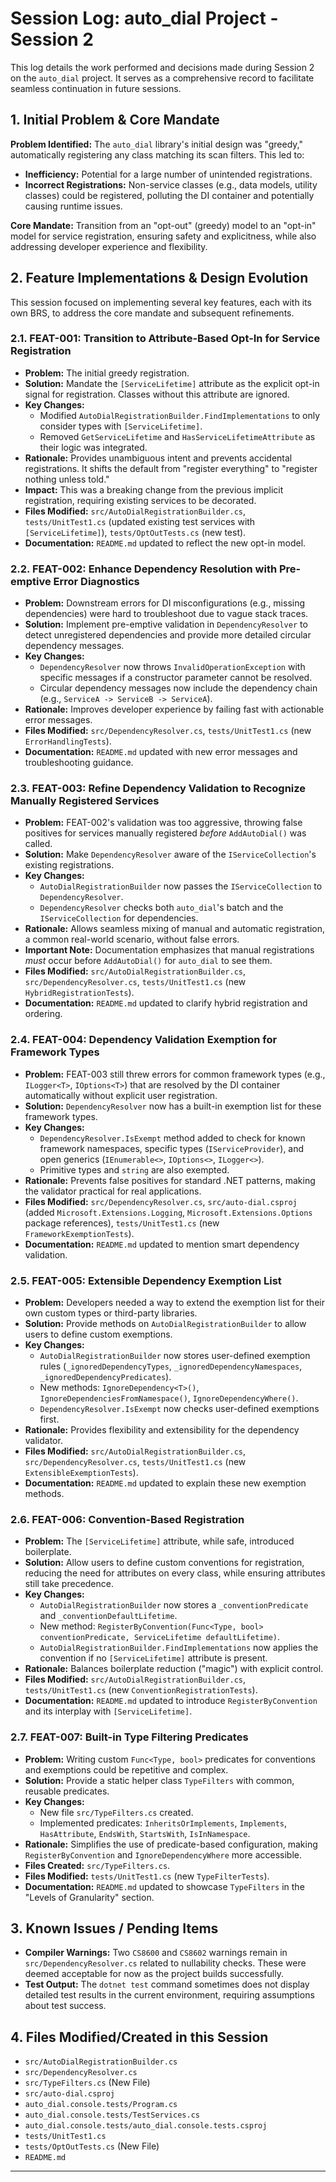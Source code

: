 # Session Log: auto_dial Project - Session 2

This log details the work performed and decisions made during Session 2 on the `auto_dial` project. It serves as a comprehensive record to facilitate seamless continuation in future sessions.

## 1. Initial Problem & Core Mandate

**Problem Identified:** The `auto_dial` library's initial design was "greedy," automatically registering any class matching its scan filters. This led to:
*   **Inefficiency:** Potential for a large number of unintended registrations.
*   **Incorrect Registrations:** Non-service classes (e.g., data models, utility classes) could be registered, polluting the DI container and potentially causing runtime issues.

**Core Mandate:** Transition from an "opt-out" (greedy) model to an "opt-in" model for service registration, ensuring safety and explicitness, while also addressing developer experience and flexibility.

## 2. Feature Implementations & Design Evolution

This session focused on implementing several key features, each with its own BRS, to address the core mandate and subsequent refinements.

### 2.1. FEAT-001: Transition to Attribute-Based Opt-In for Service Registration

*   **Problem:** The initial greedy registration.
*   **Solution:** Mandate the `[ServiceLifetime]` attribute as the explicit opt-in signal for registration. Classes without this attribute are ignored.
*   **Key Changes:**
    *   Modified `AutoDialRegistrationBuilder.FindImplementations` to only consider types with `[ServiceLifetime]`.
    *   Removed `GetServiceLifetime` and `HasServiceLifetimeAttribute` as their logic was integrated.
*   **Rationale:** Provides unambiguous intent and prevents accidental registrations. It shifts the default from "register everything" to "register nothing unless told."
*   **Impact:** This was a breaking change from the previous implicit registration, requiring existing services to be decorated.
*   **Files Modified:** `src/AutoDialRegistrationBuilder.cs`, `tests/UnitTest1.cs` (updated existing test services with `[ServiceLifetime]`), `tests/OptOutTests.cs` (new test).
*   **Documentation:** `README.md` updated to reflect the new opt-in model.

### 2.2. FEAT-002: Enhance Dependency Resolution with Pre-emptive Error Diagnostics

*   **Problem:** Downstream errors for DI misconfigurations (e.g., missing dependencies) were hard to troubleshoot due to vague stack traces.
*   **Solution:** Implement pre-emptive validation in `DependencyResolver` to detect unregistered dependencies and provide more detailed circular dependency messages.
*   **Key Changes:**
    *   `DependencyResolver` now throws `InvalidOperationException` with specific messages if a constructor parameter cannot be resolved.
    *   Circular dependency messages now include the dependency chain (e.g., `ServiceA -> ServiceB -> ServiceA`).
*   **Rationale:** Improves developer experience by failing fast with actionable error messages.
*   **Files Modified:** `src/DependencyResolver.cs`, `tests/UnitTest1.cs` (new `ErrorHandlingTests`).
*   **Documentation:** `README.md` updated with new error messages and troubleshooting guidance.

### 2.3. FEAT-003: Refine Dependency Validation to Recognize Manually Registered Services

*   **Problem:** FEAT-002's validation was too aggressive, throwing false positives for services manually registered *before* `AddAutoDial()` was called.
*   **Solution:** Make `DependencyResolver` aware of the `IServiceCollection`'s existing registrations.
*   **Key Changes:**
    *   `AutoDialRegistrationBuilder` now passes the `IServiceCollection` to `DependencyResolver`.
    *   `DependencyResolver` checks both `auto_dial`'s batch and the `IServiceCollection` for dependencies.
*   **Rationale:** Allows seamless mixing of manual and automatic registration, a common real-world scenario, without false errors.
*   **Important Note:** Documentation emphasizes that manual registrations *must* occur before `AddAutoDial()` for `auto_dial` to see them.
*   **Files Modified:** `src/AutoDialRegistrationBuilder.cs`, `src/DependencyResolver.cs`, `tests/UnitTest1.cs` (new `HybridRegistrationTests`).
*   **Documentation:** `README.md` updated to clarify hybrid registration and ordering.

### 2.4. FEAT-004: Dependency Validation Exemption for Framework Types

*   **Problem:** FEAT-003 still threw errors for common framework types (e.g., `ILogger<T>`, `IOptions<T>`) that are resolved by the DI container automatically without explicit user registration.
*   **Solution:** `DependencyResolver` now has a built-in exemption list for these framework types.
*   **Key Changes:**
    *   `DependencyResolver.IsExempt` method added to check for known framework namespaces, specific types (`IServiceProvider`), and open generics (`IEnumerable<>`, `IOptions<>`, `ILogger<>`).
    *   Primitive types and `string` are also exempted.
*   **Rationale:** Prevents false positives for standard .NET patterns, making the validator practical for real applications.
*   **Files Modified:** `src/DependencyResolver.cs`, `src/auto-dial.csproj` (added `Microsoft.Extensions.Logging`, `Microsoft.Extensions.Options` package references), `tests/UnitTest1.cs` (new `FrameworkExemptionTests`).
*   **Documentation:** `README.md` updated to mention smart dependency validation.

### 2.5. FEAT-005: Extensible Dependency Exemption List

*   **Problem:** Developers needed a way to extend the exemption list for their own custom types or third-party libraries.
*   **Solution:** Provide methods on `AutoDialRegistrationBuilder` to allow users to define custom exemptions.
*   **Key Changes:**
    *   `AutoDialRegistrationBuilder` now stores user-defined exemption rules (`_ignoredDependencyTypes`, `_ignoredDependencyNamespaces`, `_ignoredDependencyPredicates`).
    *   New methods: `IgnoreDependency<T>()`, `IgnoreDependenciesFromNamespace()`, `IgnoreDependencyWhere()`.
    *   `DependencyResolver.IsExempt` now checks user-defined exemptions first.
*   **Rationale:** Provides flexibility and extensibility for the dependency validator.
*   **Files Modified:** `src/AutoDialRegistrationBuilder.cs`, `src/DependencyResolver.cs`, `tests/UnitTest1.cs` (new `ExtensibleExemptionTests`).
*   **Documentation:** `README.md` updated to explain these new exemption methods.

### 2.6. FEAT-006: Convention-Based Registration

*   **Problem:** The `[ServiceLifetime]` attribute, while safe, introduced boilerplate.
*   **Solution:** Allow users to define custom conventions for registration, reducing the need for attributes on every class, while ensuring attributes still take precedence.
*   **Key Changes:**
    *   `AutoDialRegistrationBuilder` now stores a `_conventionPredicate` and `_conventionDefaultLifetime`.
    *   New method: `RegisterByConvention(Func<Type, bool> conventionPredicate, ServiceLifetime defaultLifetime)`.
    *   `AutoDialRegistrationBuilder.FindImplementations` now applies the convention if no `[ServiceLifetime]` attribute is present.
*   **Rationale:** Balances boilerplate reduction ("magic") with explicit control.
*   **Files Modified:** `src/AutoDialRegistrationBuilder.cs`, `tests/UnitTest1.cs` (new `ConventionRegistrationTests`).
*   **Documentation:** `README.md` updated to introduce `RegisterByConvention` and its interplay with `[ServiceLifetime]`.

### 2.7. FEAT-007: Built-in Type Filtering Predicates

*   **Problem:** Writing custom `Func<Type, bool>` predicates for conventions and exemptions could be repetitive and complex.
*   **Solution:** Provide a static helper class `TypeFilters` with common, reusable predicates.
*   **Key Changes:**
    *   New file `src/TypeFilters.cs` created.
    *   Implemented predicates: `InheritsOrImplements`, `Implements`, `HasAttribute`, `EndsWith`, `StartsWith`, `IsInNamespace`.
*   **Rationale:** Simplifies the use of predicate-based configuration, making `RegisterByConvention` and `IgnoreDependencyWhere` more accessible.
*   **Files Created:** `src/TypeFilters.cs`.
*   **Files Modified:** `tests/UnitTest1.cs` (new `TypeFilterTests`).
*   **Documentation:** `README.md` updated to showcase `TypeFilters` in the "Levels of Granularity" section.

## 3. Known Issues / Pending Items

*   **Compiler Warnings:** Two `CS8600` and `CS8602` warnings remain in `src/DependencyResolver.cs` related to nullability checks. These were deemed acceptable for now as the project builds successfully.
*   **Test Output:** The `dotnet test` command sometimes does not display detailed test results in the current environment, requiring assumptions about test success.

## 4. Files Modified/Created in this Session

*   `src/AutoDialRegistrationBuilder.cs`
*   `src/DependencyResolver.cs`
*   `src/TypeFilters.cs` (New File)
*   `src/auto-dial.csproj`
*   `auto_dial.console.tests/Program.cs`
*   `auto_dial.console.tests/TestServices.cs`
*   `auto_dial.console.tests/auto_dial.console.tests.csproj`
*   `tests/UnitTest1.cs`
*   `tests/OptOutTests.cs` (New File)
*   `README.md`

---
